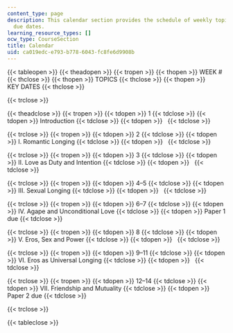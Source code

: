 ```yaml
---
content_type: page
description: This calendar section provides the schedule of weekly topics and assignment
  due dates.
learning_resource_types: []
ocw_type: CourseSection
title: Calendar
uid: ca019edc-e793-b778-6043-fc8fe6d9908b
---
```


{{< tableopen >}}
{{< theadopen >}}
{{< tropen >}}
{{< thopen >}}
WEEK #
{{< thclose >}}
{{< thopen >}}
TOPICS
{{< thclose >}}
{{< thopen >}}
KEY DATES
{{< thclose >}}

{{< trclose >}}

{{< theadclose >}}
{{< tropen >}}
{{< tdopen >}}
1
{{< tdclose >}}
{{< tdopen >}}
Introduction
{{< tdclose >}}
{{< tdopen >}}
 
{{< tdclose >}}

{{< trclose >}}
{{< tropen >}}
{{< tdopen >}}
2
{{< tdclose >}}
{{< tdopen >}}
I. Romantic Longing
{{< tdclose >}}
{{< tdopen >}}
 
{{< tdclose >}}

{{< trclose >}}
{{< tropen >}}
{{< tdopen >}}
3
{{< tdclose >}}
{{< tdopen >}}
II. Love as Duty and Intention
{{< tdclose >}}
{{< tdopen >}}
 
{{< tdclose >}}

{{< trclose >}}
{{< tropen >}}
{{< tdopen >}}
4–5
{{< tdclose >}}
{{< tdopen >}}
III. Sexual Longing
{{< tdclose >}}
{{< tdopen >}}
 
{{< tdclose >}}

{{< trclose >}}
{{< tropen >}}
{{< tdopen >}}
6–7
{{< tdclose >}}
{{< tdopen >}}
IV. Agape and Unconditional Love
{{< tdclose >}}
{{< tdopen >}}
Paper 1 due
{{< tdclose >}}

{{< trclose >}}
{{< tropen >}}
{{< tdopen >}}
8
{{< tdclose >}}
{{< tdopen >}}
V. Eros, Sex and Power
{{< tdclose >}}
{{< tdopen >}}
 
{{< tdclose >}}

{{< trclose >}}
{{< tropen >}}
{{< tdopen >}}
9–11
{{< tdclose >}}
{{< tdopen >}}
VI. Eros as Universal Longing
{{< tdclose >}}
{{< tdopen >}}
 
{{< tdclose >}}

{{< trclose >}}
{{< tropen >}}
{{< tdopen >}}
12–14
{{< tdclose >}}
{{< tdopen >}}
VII. Friendship and Mutuality
{{< tdclose >}}
{{< tdopen >}}
Paper 2 due
{{< tdclose >}}

{{< trclose >}}

{{< tableclose >}}